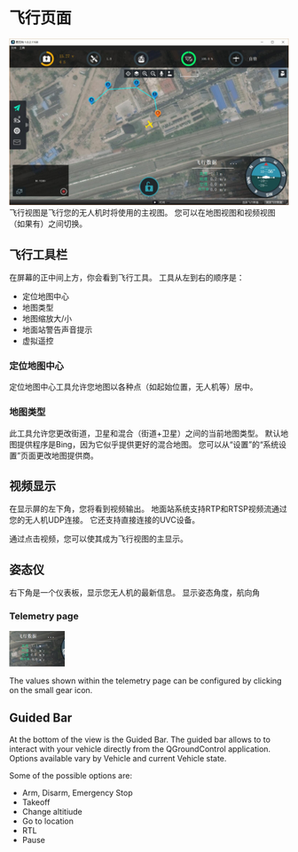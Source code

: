 # 飞行页面

![](../QuickStart/ConnectedVehicle.jpg)
飞行视图是飞行您的无人机时将使用的主视图。 您可以在地图视图和视频视图（如果有）之间切换。

## 飞行工具栏
在屏幕的正中间上方，你会看到飞行工具。 工具从左到右的顺序是：
* 定位地图中心
* 地图类型
* 地图缩放大/小
* 地面站警告声音提示
* 虚拟遥控

### 定位地图中心
定位地图中心工具允许您地图以各种点（如起始位置，无人机等）居中。

### 地图类型
此工具允许您更改街道，卫星和混合（街道+卫星）之间的当前地图类型。 默认地图提供程序是Bing，因为它似乎提供更好的混合地图。 您可以从“设置”的“系统设置”页面更改地图提供商。

## 视频显示
在显示屏的左下角，您将看到视频输出。 地面站系统支持RTP和RTSP视频流通过您的无人机UDP连接。 它还支持直接连接的UVC设备。 

通过点击视频，您可以使其成为飞行视图的主显示。
## 姿态仪
右下角是一个仪表板，显示您无人机的最新信息。 显示姿态角度，航向角

### Telemetry page

<img src="InstrumentTelemetryPage.jpg" style="width: 100px;"/>

The values shown within the telemetry page can be configured by clicking on the small gear icon.

## Guided Bar
At the bottom of the view is the Guided Bar. The guided bar allows to to interact with your vehicle directly from the QGroundControl application. Options available vary by Vehicle and current Vehicle state. 

Some of the possible options are:

* Arm, Disarm, Emergency Stop
* Takeoff
* Change altitiude
* Go to location
* RTL
* Pause
